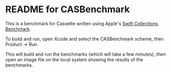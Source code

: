 README for CASBenchmark
=======================

This is a benchmark for Cassette written using Apple's [Swift Collections
Benchmark](https://github.com/apple/swift-collections-benchmark).

To build and run, open Xcode and select the CASBenchmark scheme, then
Product -> Run.

This will build and run the benchmarks (which will take a few
minutes), then open an image file on the local system showing the
results of the benchmarks.
